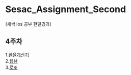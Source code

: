 # Sesac_Assignment_Second
(새싹 ios 공부 한달경과)

## 4주차
1.[환율계산기](https://github.com/WooseokJ/Sesac_Assignment_Second/blob/main/문법2.playground/Pages/환율계산기.xcplaygroundpage/Contents.swift)<br>
2.[웹뷰](https://github.com/WooseokJ/Sesac_Assignment_Second/tree/main/NetworkBasic/NetworkBasic)<br>
3.[로또](https://github.com/WooseokJ/Sesac_Assignment_Second/tree/main/NetworkBasic/NetworkBasic)
